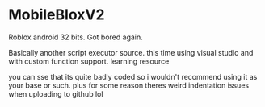 # MobileBloxV2
Roblox android 32 bits. Got bored again.

Basically another script executor source.
this time using visual studio and with custom function support.
learning resource

you can sse that its quite badly coded so i wouldn't recommend using it 
as your base or such. plus for some reason theres weird indentation
issues when uploading to github lol